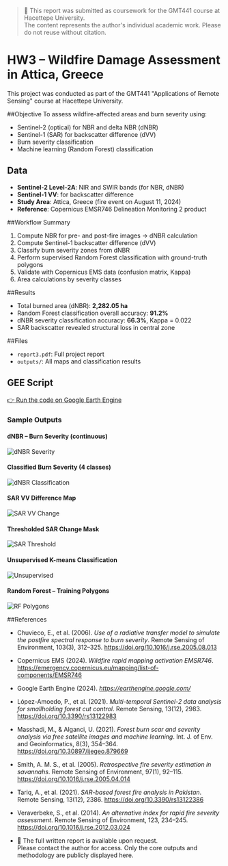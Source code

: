 > 📄 This report was submitted as coursework for the GMT441 course at Hacettepe University.  
> The content represents the author's individual academic work. Please do not reuse without citation.
# HW3 – Wildfire Damage Assessment in Attica, Greece

This project was conducted as part of the GMT441 "Applications of Remote Sensing" course at Hacettepe University.

##Objective
To assess wildfire-affected areas and burn severity using:
- Sentinel-2 (optical) for NBR and delta NBR (dNBR)
- Sentinel-1 (SAR) for backscatter difference (dVV)
- Burn severity classification
- Machine learning (Random Forest) classification

## Data
- **Sentinel-2 Level-2A**: NIR and SWIR bands (for NBR, dNBR)
- **Sentinel-1 VV**: for backscatter difference
- **Study Area**: Attica, Greece (fire event on August 11, 2024)
- **Reference**: Copernicus EMSR746 Delineation Monitoring 2 product

##Workflow Summary
1. Compute NBR for pre- and post-fire images → dNBR calculation
2. Compute Sentinel-1 backscatter difference (dVV)
3. Classify burn severity zones from dNBR
4. Perform supervised Random Forest classification with ground-truth polygons
5. Validate with Copernicus EMS data (confusion matrix, Kappa)
6. Area calculations by severity classes

##Results
- Total burned area (dNBR): **2,282.05 ha**
- Random Forest classification overall accuracy: **91.2%**
- dNBR severity classification accuracy: **66.3%**, Kappa = 0.022
- SAR backscatter revealed structural loss in central zone

##Files
- `report3.pdf`: Full project report
- `outputs/`: All maps and classification results

## GEE Script
[👉 Run the code on Google Earth Engine](https://code.earthengine.google.com/0c0639819e8f2eaf075f46541e1dde98)

### Sample Outputs

#### dNBR – Burn Severity (continuous)
![dNBR Severity](outputs/2ing.png)

#### Classified Burn Severity (4 classes)
![dNBR Classification](outputs/3ing.png)

#### SAR VV Difference Map
![SAR VV Change](outputs/Screenshot%202025-05-11%20085801.png)

#### Thresholded SAR Change Mask
![SAR Threshold](outputs/Screenshot%202025-05-11%20090039.png)

#### Unsupervised K-means Classification
![Unsupervised](outputs/Screenshot%202025-05-11%20162938.png)

#### Random Forest – Training Polygons
![RF Polygons](outputs/Screenshot%202025-05-11%20180117.png)


##References
- Chuvieco, E., et al. (2006). *Use of a radiative transfer model to simulate the postfire spectral response to burn severity*. Remote Sensing of Environment, 103(3), 312–325. https://doi.org/10.1016/j.rse.2005.08.013  
- Copernicus EMS (2024). *Wildfire rapid mapping activation EMSR746*. https://emergency.copernicus.eu/mapping/list-of-components/EMSR746  
- Google Earth Engine (2024). *https://earthengine.google.com/*  
- López-Amoedo, P., et al. (2021). *Multi-temporal Sentinel-2 data analysis for smallholding forest cut control*. Remote Sensing, 13(12), 2983. https://doi.org/10.3390/rs13122983  
- Masshadi, M., & Alganci, U. (2021). *Forest burn scar and severity analysis via free satellite images and machine learning*. Int. J. of Env. and Geoinformatics, 8(3), 354–364. https://doi.org/10.30897/ijegeo.879669  
- Smith, A. M. S., et al. (2005). *Retrospective fire severity estimation in savannahs*. Remote Sensing of Environment, 97(1), 92–115. https://doi.org/10.1016/j.rse.2005.04.014  
- Tariq, A., et al. (2021). *SAR-based forest fire analysis in Pakistan*. Remote Sensing, 13(12), 2386. https://doi.org/10.3390/rs13122386  
- Veraverbeke, S., et al. (2014). *An alternative index for rapid fire severity assessment*. Remote Sensing of Environment, 123, 234–245. https://doi.org/10.1016/j.rse.2012.03.024

- 📄 The full written report is available upon request.  
Please contact the author for access. Only the core outputs and methodology are publicly displayed here.

